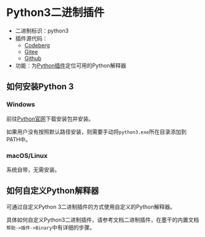 # Python3二进制插件
+ 二进制标识：python3
+ 插件源代码：
  - [Codeberg](https://codeberg.org/XmacsLabs/mogan/src/branch/branch-1.2/TeXmacs/plugins/binary/progs/binary/python3.scm)
  - [Gitee](https://gitee.com/XmacsLabs/mogan/blob/branch-1.2/TeXmacs/plugins/binary/progs/binary/python3.scm)
  - [Github](https://github.com/XmacsLabs/mogan/blob/branch-1.2/TeXmacs/plugins/binary/progs/binary/python3.scm)
+ 功能：为[Python插件](plugin_python.md)定位可用的Python解释器

## 如何安装Python 3
### Windows
前往[Python官网](https://www.python.org)下载安装包并安装。

如果用户没有按照默认路径安装，则需要手动将`python3.exe`所在目录添加到PATH中。

### macOS/Linux
系统自带，无需安装。

## 如何自定义Python解释器
可通过自定义Python 3二进制插件的方式使用自定义的Python解释器。

具体如何自定义Python3二进制插件，请参考文档二进制插件，在墨干的内置文档`帮助->插件->Binary`中有详细的步骤。
